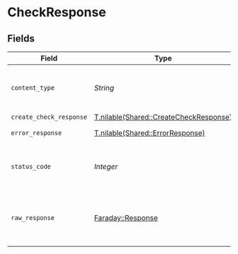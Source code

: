# CheckResponse


## Fields

| Field                                                                                | Type                                                                                 | Required                                                                             | Description                                                                          |
| ------------------------------------------------------------------------------------ | ------------------------------------------------------------------------------------ | ------------------------------------------------------------------------------------ | ------------------------------------------------------------------------------------ |
| `content_type`                                                                       | *String*                                                                             | :heavy_check_mark:                                                                   | HTTP response content type for this operation                                        |
| `create_check_response`                                                              | [T.nilable(Shared::CreateCheckResponse)](../../models/shared/createcheckresponse.md) | :heavy_minus_sign:                                                                   | OK                                                                                   |
| `error_response`                                                                     | [T.nilable(Shared::ErrorResponse)](../../models/shared/errorresponse.md)             | :heavy_minus_sign:                                                                   | Bad Request                                                                          |
| `status_code`                                                                        | *Integer*                                                                            | :heavy_check_mark:                                                                   | HTTP response status code for this operation                                         |
| `raw_response`                                                                       | [Faraday::Response](https://www.rubydoc.info/gems/faraday/Faraday/Response)          | :heavy_check_mark:                                                                   | Raw HTTP response; suitable for custom response parsing                              |